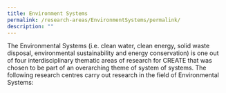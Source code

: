```yaml
---
title: Environment Systems
permalink: /research-areas/EnvironmentSystems/permalink/
description: ""
---
```

The Environmental Systems (i.e. clean water, clean energy, solid waste disposal, environmental sustainability and energy conservation) is one out of four interdisciplinary thematic areas of research for CREATE that was chosen to be part of an overarching theme of system of systems. The following research centres carry out research in the field of Environmental Systems:

